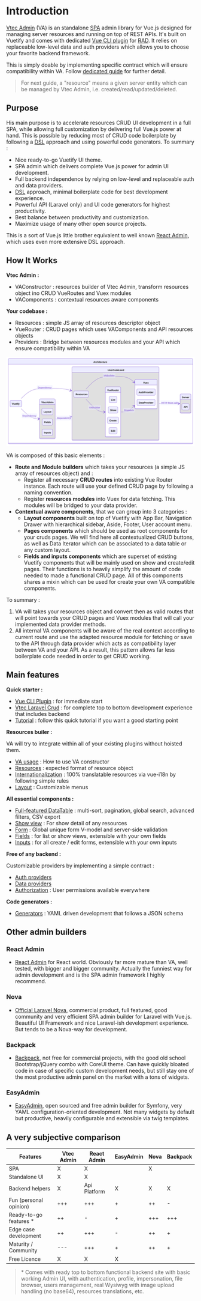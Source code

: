 # Introduction

[Vtec Admin](https://npm.okami101.io/-/web/detail/vtec-admin) (VA) is an standalone [SPA](https://en.wikipedia.org/wiki/Single-page_application) admin library for Vue.js designed for managing server resources and running on top of REST APIs. It's built on Vuetify and comes with dedicated [Vue CLI plugin](https://npm.okami101.io/-/web/detail/vue-cli-plugin-vtec-admin) for [RAD](https://en.wikipedia.org/wiki/Rapid_application_development). It relies on replaceable low-level data and auth providers which allows you to choose your favorite backend framework.

This is simply doable by implementing specific contract which will ensure compatibility within VA. Follow [dedicated guide](data-providers.md) for further detail.

> For next guide, a "resource" means a given server entity which can be managed by Vtec Admin, i.e. created/read/updated/deleted.

## Purpose

His main purpose is to accelerate resources CRUD UI development in a full SPA, while allowing full customization by delivering full Vue.js power at hand. This is possible by reducing most of CRUD code boilerplate by following a [DSL](https://en.wikipedia.org/wiki/Domain-specific_language) approach and using powerful code generators. To summary :

* Nice ready-to-go Vuetify UI theme.
* SPA admin which delivers complete Vue.js power for admin UI development.
* Full backend independence by relying on low-level and replaceable auth and data providers.
* [DSL](https://en.wikipedia.org/wiki/Domain-specific_language) approach, minimal boilerplate code for best development experience.
* Powerful API (Laravel only) and UI code generators for highest productivity.
* Best balance between productivity and customization.
* Maximize usage of many other open source projects.

This is a sort of Vue.js little brother equivalent to well known [React Admin](https://github.com/marmelab/react-admin/), which uses even more extensive DSL approach.

## How It Works

**Vtec Admin :**

* VAConstructor : resources builder of Vtec Admin, transform resources object ino CRUD VueRoutes and Vuex modules
* VAComponents : contextual resources aware components

**Your codebase :**

* Resources : simple JS array of resources descriptor object
* VueRouter : CRUD pages which uses VAComponents and API resources objects
* Providers : Bridge between resources modules and your API which ensure compatibility within VA

![Architecture](/diagrams/architecture.svg)

VA is composed of this basic elements :

* **Route and Module builders** which takes your resources (a simple JS array of resources object) and :
  * Register all necessary **CRUD routes** into existing Vue Router instance. Each route will use your defined CRUD page by following a naming convention.
  * Register **resources modules** into Vuex for data fetching. This modules will be bridged to your data provider.
* **Contextual aware components**, that we can group into 3 categories :
  * **Layout components** built on top of Vuetify with App Bar, Navigation Drawer with hierarchical sidebar, Aside, Footer, User account menu.
  * **Pages components** which should be used as root components for your cruds pages. We will find here all contextualized CRUD buttons, as well as Data Iterator which can be associated to a data table or any custom layout.
  * **Fields and inputs components** which are superset of existing Vuetify components that will be mainly used on show and create/edit pages. Their functions is to heavily simplify the amount of code needed to made a functional CRUD page. All of this components shares a mixin which can be used for create your own VA compatible components.

To summary :

1. VA will takes your resources object and convert then as valid routes that will point towards your CRUD pages and Vuex modules that will call your implemented data provider methods.
2. All internal VA components will be aware of the real context according to current route and use the adapted resource module for fetching or save to the API through data provider which acts as compatibility layer between VA and your API. As a result, this pattern allows far less boilerplate code needed in order to get CRUD working.

## Main features

**Quick starter :**

* [Vue CLI Plugin](getting-started.md) : for immediate start
* [Vtec Laravel Crud](laravel.md) : for complete top to bottom development experience that includes backend
* [Tutorial](tutorial.md) : follow this quick tutorial if you want a good starting point

**Resources builer :**

VA will try to integrate within all of your existing plugins without hoisted them.

* [VA usage](admin.md) : How to use VA constructor
* [Resources](resources.md) : expected format of resource object
* [Internationalization](i18n.md) : 100% translatable resources via vue-i18n by following simple rules
* [Layout](crud/layout.md) : Customizable menus

**All essential components :**

* [Full-featured DataTable](crud/list.md) : multi-sort, pagination, global search, advanced filters, CSV export
* [Show view](crud/show.md) : For show detail of any resources
* [Form](crud/form.md) : Global unique form V-model and server-side validation
* [Fields](components/fields.md) : for list or show views, extensible with your own fields
* [Inputs](components/inputs.md) : for all create / edit forms, extensible with your own inputs

**Free of any backend :**

Customizable providers by implementing a simple contract :

* [Auth providers](authentication.md)
* [Data providers](data-providers.md)
* [Authorization](authorization.md) : User permissions available everywhere

**Code generators :**

* [Generators](generators.md) : YAML driven development that follows a JSON schema

## Other admin builders

### React Admin

* [React Admin](https://github.com/marmelab/react-admin/) for React world. Obviously far more mature than VA, well tested, with bigger and bigger community. Actually the funniest way for admin development and is the SPA admin framework I highly recommend.

### Nova

* [Official Laravel Nova](https://nova.laravel.com/), commercial product, full featured, good community and very efficient SPA admin builder for Laravel with Vue.js. Beautiful UI Framework and nice Laravel-ish development experience. But tends to be a Nova-way for development.

### Backpack

* [Backpack](https://backpackforlaravel.com/), not free for commercial projects, with the good old school Bootstrap/jQuery combo with CoreUI theme. Can have quickly bloated code in case of specific custom development needs, but still stay one of the most productive admin panel on the market with a tons of widgets.

### EasyAdmin

* [EasyAdmin](https://github.com/EasyCorp/EasyAdminBundle), open sourced and free admin builder for Symfony, very YAML configuration-oriented development. Not many widgets by default but productive, heavily configurable and extensible via twig templates.

## A very subjective comparison

| Features               | Vtec Admin | React Admin  | EasyAdmin | Nova | Backpack |
| ---------------------- | ---------- | ------------ | --------- | ---- | -------- |
| SPA                    | X          | X            |           | X    |          |
| Standalone UI          | X          | X            |           |      |          |
| Backend helpers        | X          | Api Platform | X         | X    | X        |
| Fun (personal opinion) | +++        | +++          | +         | ++   | -        |
| Ready-to-go features * | ++         | -            | +         | +++  | +++      |
| Edge case development  | ++         | +++          | -         | ++   | +        |
| Maturity / Community   | ---        | +++          | +         | ++   | +        |
| Free Licence           | X          | X            | X         |      |          |

> \* Comes with ready top to bottom functional backend site with basic working Admin UI, with authentication, profile, impersonation, file browser, users management, real Wysiwyg with image upload handling (no base64), resources translations, etc.
